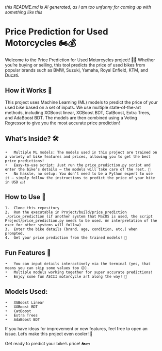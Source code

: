 _this README.md is AI generated, as i am too unfunny for coming up with something like this_

# Price Prediction for Used Motorcycles 🏍️💰

Welcome to the Price Prediction for Used Motorcycles project! 🚴‍♂️ Whether you’re buying or selling, this tool predicts the price of used bikes from popular brands such as BMW, Suzuki, Yamaha, Royal Enfield, KTM, and Ducati.

## How it Works 🔧

This project uses Machine Learning (ML) models to predict the price of your used bike based on a set of inputs. We use multiple state-of-the-art methods, including XGBoost linear, XGBoost BDT, CatBoost, Extra Trees, and AdaBoost BDT. The models are then combined using a Voting Regressor to give you the most accurate price prediction!

## What’s Inside? 🛠️

    •	Multiple ML models: The models used in this project are trained on a variety of bike features and prices, allowing you to get the best price predictions!
    •	Easy-to-use script: Just run the price_prediction.py script and enter the bike’s details – the models will take care of the rest. 🎉
    •	No hassle, no setup: You don’t need to be a Python expert to use it – simply follow the instructions to predict the price of your bike in USD 💵!

## How to Use 🔑

	1.	Clone this repository
	2.	Run the executable in Project/build/price_prediction ./price_prediction (if another system that MacOS is used, the script Project/price_prediction.py needs to be used. An interpretation of the exec for other systems will follow)
	3.	Enter the bike details (brand, age, condition, etc.) when prompted.
	4.	Get your price prediction from the trained models! 🎯

## Fun Features 🎨

	•	You can input details interactively via the terminal (yes, that means you can skip some values too 😉).
	•	Multiple models working together for super accurate predictions!
	•	Enjoy some fun ASCII motorcycle art along the way! 🏁

## Models Used:

	•	XGBoost Linear
	•	XGBoost BDT
	•	CatBoost
	•	Extra Trees
	•	AdaBoost BDT

If you have ideas for improvement or new features, feel free to open an issue. Let’s make this project even cooler! 🚀

Get ready to predict your bike’s price! 🏍️💵
